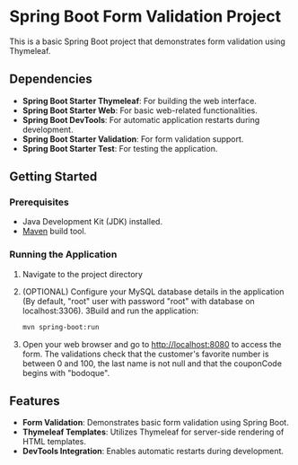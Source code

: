 # Spring Boot Form Validation Project

This is a basic Spring Boot project that demonstrates form validation using Thymeleaf.

## Dependencies

- **Spring Boot Starter Thymeleaf**: For building the web interface.
- **Spring Boot Starter Web**: For basic web-related functionalities.
- **Spring Boot DevTools**: For automatic application restarts during development.
- **Spring Boot Starter Validation**: For form validation support.
- **Spring Boot Starter Test**: For testing the application.

## Getting Started

### Prerequisites

- Java Development Kit (JDK) installed.
- [Maven](https://maven.apache.org/) build tool.

### Running the Application
1. Navigate to the project directory
2. (OPTIONAL) Configure your MySQL database details in the application (By default, "root" user with password "root" with database on localhost:3306).
3Build and run the application:

    ```bash
    mvn spring-boot:run
    ```
4. Open your web browser and go to [http://localhost:8080](http://localhost:8080) to access the form. The validations check that the customer's favorite number is between 0 and 100, the last name is not null and that the couponCode begins with "bodoque".

## Features

- **Form Validation**: Demonstrates basic form validation using Spring Boot.
- **Thymeleaf Templates**: Utilizes Thymeleaf for server-side rendering of HTML templates.
- **DevTools Integration**: Enables automatic restarts during development.
